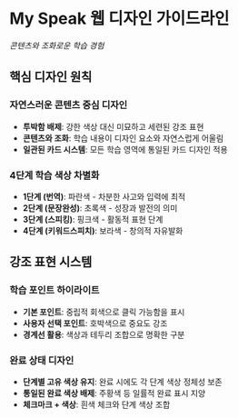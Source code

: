 # My Speak 웹 디자인 가이드라인
*콘텐츠와 조화로운 학습 경험*

## 핵심 디자인 원칙

### 자연스러운 콘텐츠 중심 디자인
- **투박함 배제**: 강한 색상 대신 미묘하고 세련된 강조 표현
- **콘텐츠와 조화**: 학습 내용이 디자인 요소와 자연스럽게 어울림
- **일관된 카드 시스템**: 모든 학습 영역에 통일된 카드 디자인 적용

### 4단계 학습 색상 차별화
- **1단계 (번역)**: 파란색 - 차분한 사고와 입력에 최적
- **2단계 (문장완성)**: 초록색 - 성장과 발전의 의미
- **3단계 (스피킹)**: 핑크색 - 활동적 표현 단계
- **4단계 (키워드스피치)**: 보라색 - 창의적 자유발화

## 강조 표현 시스템

### 학습 포인트 하이라이트
- **기본 포인트**: 중립적 회색으로 클릭 가능함을 표시
- **사용자 선택 포인트**: 호박색으로 중요도 강조
- **경계선 활용**: 색상과 테두리 조합으로 명확한 구분

### 완료 상태 디자인
- **단계별 고유 색상 유지**: 완료 시에도 각 단계 색상 정체성 보존
- **통일된 완료 색상 배제**: 주황색 등 일률적 완료 표시 지양
- **체크마크 + 색상**: 흰색 체크와 단계 색상 조합